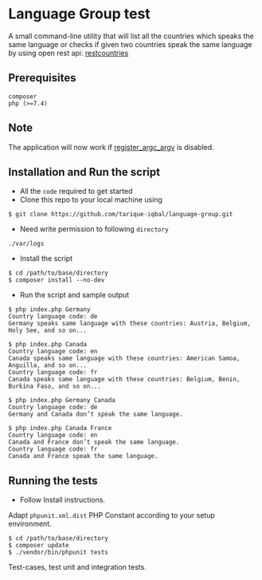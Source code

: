 # Language Group test
A small command-line utility that will list all the countries which speaks the same language or checks if given two countries speak the same language by using open rest api:​ [restcountries](https://restcountries.com/)

## Prerequisites

```
composer
php (>=7.4)
```

## Note
The application will now work if [register_argc_argv](http://php.net/manual/en/ini.core.php#ini.register-argc-argv) is disabled.

## Installation and Run the script

- All the `code` required to get started
- Clone this repo to your local machine using
```shell
$ git clone https://github.com/tarique-iqbal/language-group.git
```

- Need write permission to following `directory`

`./var/logs`

- Install the script

```shell
$ cd /path/to/base/directory
$ composer install --no-dev
```

- Run the script and sample output

```shell
$ php index.php Germany
Country language code: de
Germany speaks same language with these countries: Austria, Belgium, Holy See, and so on...
```

```shell
$ php index.php Canada
Country language code: en
Canada speaks same language with these countries: American Samoa, Anguilla, and so on...
Country language code: fr
Canada speaks same language with these countries: Belgium, Benin, Burkina Faso, and so on...
```

```shell
$ php index.php Germany Canada
Country language code: de
Germany and Canada don’t speak the same language.
```

```shell
$ php index.php Canada France
Country language code: en
Canada and France don’t speak the same language.
Country language code: fr
Canada and France speak the same language.
```

## Running the tests

- Follow Install instructions.

Adapt `phpunit.xml.dist` PHP Constant according to your setup environment.

```shell
$ cd /path/to/base/directory
$ composer update
$ ./vendor/bin/phpunit tests
```

Test-cases, test unit and integration tests.